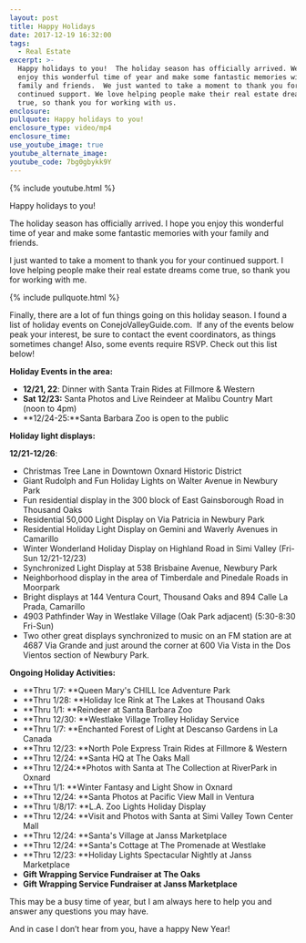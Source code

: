 ```yaml
---
layout: post
title: Happy Holidays
date: 2017-12-19 16:32:00
tags:
  - Real Estate
excerpt: >-
  Happy holidays to you!  The holiday season has officially arrived. We hope you
  enjoy this wonderful time of year and make some fantastic memories with your
  family and friends.  We just wanted to take a moment to thank you for your
  continued support. We love helping people make their real estate dreams come
  true, so thank you for working with us.
enclosure:
pullquote: Happy holidays to you!
enclosure_type: video/mp4
enclosure_time:
use_youtube_image: true
youtube_alternate_image:
youtube_code: 7bg0gbykk9Y
---
```



{% include youtube.html %}

Happy holidays to you!

The holiday season has officially arrived. I hope you enjoy this wonderful time of year and make some fantastic memories with your family and friends.

I just wanted to take a moment to thank you for your continued support. I love helping people make their real estate dreams come true, so thank you for working with me.

{% include pullquote.html %}

Finally, there are a lot of fun things going on this holiday season. I found a list of holiday events on ConejoValleyGuide.com.&nbsp; If any of the events below peak your interest, be sure to contact the event coordinators, as things sometimes change! Also, some events require RSVP. Check out this list below!

**Holiday Events in the area:**

* **12/21, 22**: Dinner with Santa Train Rides at Fillmore & Western
* **Sat 12/23:** Santa Photos and Live Reindeer at Malibu Country Mart (noon to 4pm)
* **12/24-25:**Santa Barbara Zoo is open to the public

**Holiday light displays:**

**12/21-12/26**:

* Christmas Tree Lane in Downtown Oxnard Historic District
* Giant Rudolph and Fun Holiday Lights on Walter Avenue in Newbury Park
* Fun residential display in the 300 block of East Gainsborough Road in Thousand Oaks
* Residential 50,000 Light Display on Via Patricia in Newbury Park
* Residential Holiday Light Display on Gemini and Waverly Avenues in Camarillo
* Winter Wonderland Holiday Display on Highland Road in Simi Valley (Fri-Sun 12/21-12/23)
* Synchronized Light Display at 538 Brisbaine Avenue, Newbury Park
* Neighborhood display in the area of Timberdale and Pinedale Roads in Moorpark
* Bright displays at 144 Ventura Court, Thousand Oaks and 894 Calle La Prada, Camarillo
* 4903 Pathfinder Way in Westlake Village (Oak Park adjacent) (5:30-8:30 Fri-Sun)
* Two other great displays synchronized to music on an FM station are at 4687 Via Grande and just around the corner at 600 Via Vista in the Dos Vientos section of Newbury Park.

**Ongoing Holiday Activities:**

* **Thru 1/7:&nbsp;**Queen Mary's CHILL Ice Adventure Park
* **Thru 1/28:&nbsp;**Holiday Ice Rink at The Lakes at Thousand Oaks
* **Thru 1/1:&nbsp;**Reindeer at Santa Barbara Zoo
* **Thru 12/30:&nbsp;**Westlake Village Trolley Holiday Service
* **Thru 1/7:&nbsp;**Enchanted Forest of Light at Descanso Gardens in La Canada
* **Thru 12/23:&nbsp;**North Pole Express Train Rides at Fillmore & Western
* **Thru 12/24:&nbsp;**Santa HQ at The Oaks Mall
* **Thru 12/24:**Photos with Santa at The Collection at RiverPark in Oxnard
* **Thru 1/1:&nbsp;**Winter Fantasy and Light Show in Oxnard
* **Thru 12/24:&nbsp;**Santa Photos at Pacific View Mall in Ventura
* **Thru 1/8/17:&nbsp;**L.A. Zoo Lights Holiday Display
* **Thru 12/24:&nbsp;**Visit and Photos with Santa at Simi Valley Town Center Mall
* **Thru 12/24:&nbsp;**Santa's Village at Janss Marketplace
* **Thru 12/24:&nbsp;**Santa's Cottage at The Promenade at Westlake
* **Thru 12/23:&nbsp;**Holiday Lights Spectacular Nightly at Janss Marketplace
* **Gift Wrapping Service Fundraiser at The Oaks**
* **Gift Wrapping Service Fundraiser at Janss Marketplace**

This may be a busy time of year, but I am always here to help you and answer any questions you may have.

And in case I don’t hear from you, have a happy New Year!